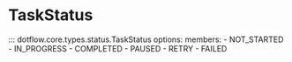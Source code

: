 # TaskStatus

::: dotflow.core.types.status.TaskStatus
    options:
        members:
            - NOT_STARTED
            - IN_PROGRESS
            - COMPLETED
            - PAUSED
            - RETRY
            - FAILED
